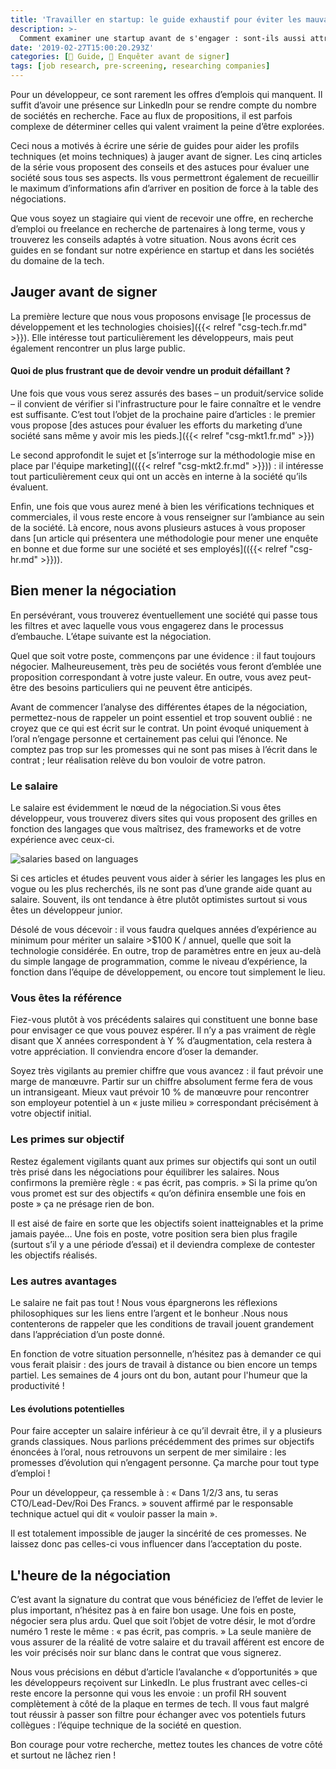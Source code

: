 ```yaml
---
title: 'Travailler en startup: le guide exhaustif pour éviter les mauvaises surprises'
description: >-
  Comment examiner une startup avant de s'engager : sont-ils aussi attractifs qu'ils le promettent, ou est-ce une perte de temps ?
date: '2019-02-27T15:00:20.293Z'
categories: [📔 Guide, 🧐 Enquêter avant de signer]
tags: [job research, pre-screening, researching companies]
---
```


Pour un développeur, ce sont rarement les offres d’emplois qui manquent. Il suffit d’avoir une présence sur Linkedln pour se rendre compte du nombre de sociétés en recherche. Face au flux de propositions, il est parfois complexe de déterminer celles qui valent vraiment la peine d’être explorées.

Ceci nous a motivés à écrire une série de guides pour aider les profils techniques (et moins techniques) à jauger avant de signer. Les cinq articles de la série vous proposent des conseils et des astuces pour évaluer une société  sous tous ses aspects. Ils vous permettront également de recueillir le maximum d’informations afin d’arriver en position de force à la table des négociations.

Que vous soyez un stagiaire qui vient de recevoir une offre, en recherche d’emploi ou freelance en recherche de partenaires à long terme, vous y trouverez les conseils adaptés à votre situation. Nous avons écrit ces guides en se fondant sur notre expérience en startup et dans les sociétés du domaine de la tech.



## Jauger avant de signer

La première lecture que nous vous proposons envisage [le processus de développement et les technologies choisies]({{< relref "csg-tech.fr.md" >}}). Elle intéresse tout particulièrement les développeurs, mais peut également rencontrer un plus large public. 

#### Quoi de plus frustrant que de devoir vendre un produit défaillant ?

Une fois que vous vous serez assurés des bases – un produit/service solide – il convient de vérifier si l'infrastructure pour le faire connaître et le vendre est suffisante. C’est tout l’objet de la prochaine paire d’articles : le premier vous propose [des astuces pour évaluer les efforts du marketing d’une société  sans même y avoir mis les pieds.]({{< relref "csg-mkt1.fr.md" >}})

Le second approfondit le sujet et [s’interroge sur la méthodologie mise en place par l'équipe marketing](({{< relref "csg-mkt2.fr.md" >}})) : il intéresse tout particulièrement ceux qui ont un accès en interne à la société qu’ils évaluent.

Enfin, une fois que vous aurez mené à bien les vérifications techniques et commerciales, il vous reste encore à vous renseigner sur l’ambiance au sein de la société. Là encore, nous avons plusieurs astuces à vous proposer dans [un article qui présentera une méthodologie pour mener une enquête en bonne et due forme sur une société et ses employés](({{< relref "csg-hr.md" >}})).




## Bien mener la négociation

En persévérant, vous trouverez éventuellement une société qui passe tous les filtres et avec laquelle vous vous engagerez dans le processus d’embauche. L’étape suivante est la négociation.

Quel que soit votre poste, commençons par une évidence : il faut toujours négocier. Malheureusement, très peu de sociétés vous feront d’emblée une proposition correspondant à votre juste valeur. En outre, vous avez peut-être des besoins particuliers qui ne peuvent être anticipés.

Avant de commencer l’analyse des différentes étapes de la négociation, permettez-nous de rappeler un point essentiel et trop souvent oublié : ne croyez que ce qui est écrit sur le contrat. Un point évoqué uniquement à l’oral n’engage personne et certainement pas celui qui l’énonce. Ne comptez pas trop sur les promesses qui ne sont pas mises à l’écrit dans le contrat ; leur réalisation relève du bon vouloir de votre patron.  



### Le salaire

Le salaire est évidemment le nœud de la négociation.Si vous êtes développeur, vous trouverez divers sites qui vous proposent des grilles en fonction des langages que vous maîtrisez, des frameworks et de votre expérience avec ceux-ci.


![salaries based on languages](/img/2019/csg/pay-by-language.jpg)


Si ces articles et études peuvent vous aider à sérier les langages les plus en vogue ou  les plus recherchés, ils ne sont pas d’une grande aide quant au salaire. Souvent, ils ont tendance à être plutôt optimistes surtout si vous êtes un développeur junior.  

Désolé de vous décevoir : il vous faudra quelques années d’expérience au minimum pour mériter un salaire >$100 K / annuel, quelle que soit la technologie considérée. En outre, trop de paramètres entre en jeux au-delà du simple langage de programmation, comme le niveau d’expérience, la fonction dans l’équipe de développement, ou encore tout simplement le lieu.

### Vous êtes la référence

Fiez-vous plutôt à vos précédents salaires qui constituent une bonne base pour envisager ce que vous pouvez espérer. Il n’y a pas vraiment de règle disant que X années correspondent à Y % d’augmentation, cela restera à votre appréciation. Il conviendra encore d’oser la demander.

Soyez très vigilants au premier chiffre que vous avancez : il faut prévoir une marge de manœuvre. Partir sur un chiffre absolument ferme fera de vous un intransigeant. Mieux vaut prévoir 10 % de manœuvre pour rencontrer son employeur potentiel à un « juste milieu » correspondant précisément à votre objectif initial.



### Les primes sur objectif

Restez également vigilants quant aux primes sur objectifs qui sont un outil très prisé dans les négociations pour équilibrer les salaires. Nous confirmons la première règle : « pas écrit, pas compris. » Si la prime qu’on vous promet est sur des objectifs « qu’on définira ensemble une fois en poste » ça ne présage rien de bon.  

Il est aisé de faire en sorte que les objectifs soient inatteignables et la prime jamais payée… Une fois en poste, votre position sera bien plus fragile (surtout s’il y a une période d’essai) et il deviendra complexe de contester les objectifs réalisés.

### Les autres avantages

Le salaire ne fait pas tout ! Nous vous épargnerons les réflexions philosophiques sur les liens entre l’argent et le bonheur .Nous nous contenterons de rappeler que les conditions de travail jouent grandement dans l’appréciation d’un poste donné.  

En fonction de votre situation personnelle, n’hésitez pas à demander ce qui vous ferait plaisir : des jours de travail à distance ou bien encore un temps partiel. Les semaines de 4 jours ont du bon, autant pour l'humeur que la productivité !

#### Les évolutions potentielles

Pour faire accepter un salaire inférieur à ce qu’il devrait être, il y a plusieurs grands classiques. Nous parlions précédemment des primes sur objectifs énoncées à l’oral, nous retrouvons un serpent de mer similaire : les promesses d’évolution qui n’engagent personne. Ça marche pour tout type d’emploi !

Pour un développeur, ça ressemble à : « Dans 1/2/3 ans, tu seras CTO/Lead-Dev/Roi Des Francs. » souvent affirmé par le responsable technique actuel qui dit « vouloir passer la main ».

Il est totalement impossible de jauger la sincérité de ces promesses. Ne laissez donc pas celles-ci vous influencer dans l’acceptation du poste.

## L'heure de la négociation

C’est avant la signature du contrat que vous bénéficiez de l’effet de levier le plus important, n’hésitez pas à en faire bon usage. Une fois en poste, négocier sera plus ardu. Quel que soit l’objet de votre désir, le mot d’ordre numéro 1 reste le même : « pas écrit, pas compris. » La seule manière de vous assurer de la réalité de votre salaire et du travail afférent est encore de les voir précisés noir sur blanc dans le contrat que vous signerez.

Nous vous précisions en début d’article l’avalanche « d’opportunités » que les développeurs reçoivent sur LinkedIn. Le plus frustrant avec celles-ci reste encore la personne qui vous les envoie : un profil RH souvent complètement à côté de la plaque en termes de tech. Il vous faut malgré tout réussir à passer son filtre pour échanger avec vos potentiels futurs collègues : l’équipe technique de la société en question.  


Bon courage pour votre recherche, mettez toutes les chances de votre côté et surtout ne lâchez rien !